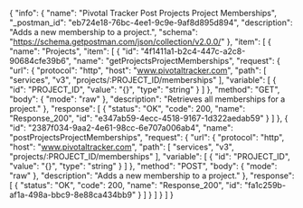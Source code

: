 {
  "info": {
    "name": "Pivotal Tracker Post Projects Project Memberships",
    "_postman_id": "eb724e18-76bc-4ee1-9c9e-9af8d895d894",
    "description": "Adds a new membership to a project.",
    "schema": "https://schema.getpostman.com/json/collection/v2.0.0/"
  },
  "item": [
    {
      "name": "Projects",
      "item": [
        {
          "id": "4f1411a1-b2c4-447c-a2c8-90684cfe39b6",
          "name": "getProjectsProjectMemberships",
          "request": {
            "url": {
              "protocol": "http",
              "host": "www.pivotaltracker.com",
              "path": [
                "services",
                "v3",
                "projects/:PROJECT_ID/memberships"
              ],
              "variable": [
                {
                  "id": "PROJECT_ID",
                  "value": "{}",
                  "type": "string"
                }
              ]
            },
            "method": "GET",
            "body": {
              "mode": "raw"
            },
            "description": "Retrieves all memberships for a project."
          },
          "response": [
            {
              "status": "OK",
              "code": 200,
              "name": "Response_200",
              "id": "e347ab59-4ecc-4518-9167-1d322aedab59"
            }
          ]
        },
        {
          "id": "2387f034-9aa2-4e61-98cc-6e707a006ab4",
          "name": "postProjectsProjectMemberships",
          "request": {
            "url": {
              "protocol": "http",
              "host": "www.pivotaltracker.com",
              "path": [
                "services",
                "v3",
                "projects/:PROJECT_ID/memberships"
              ],
              "variable": [
                {
                  "id": "PROJECT_ID",
                  "value": "{}",
                  "type": "string"
                }
              ]
            },
            "method": "POST",
            "body": {
              "mode": "raw"
            },
            "description": "Adds a new membership to a project."
          },
          "response": [
            {
              "status": "OK",
              "code": 200,
              "name": "Response_200",
              "id": "fa1c259b-af1a-498a-bbc9-8e88ca434bb9"
            }
          ]
        }
      ]
    }
  ]
}